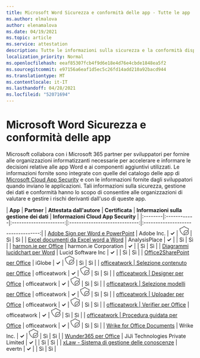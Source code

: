 ```yaml
---
title: Microsoft Word Sicurezza e conformità delle app - Tutte le app
ms.author: elmalova
author: elenamalova
ms.date: 04/19/2021
ms.topic: article
ms.service: attestation
description: Tutte le informazioni sulla sicurezza e la conformità disponibili per tutte Microsoft Word app.
localization_priority: Normal
ms.openlocfilehash: eeaf85307fcb4f9d6e18e4d76e4cbde1848ea5f2
ms.sourcegitcommit: e97156a6eaf1d5ec5c26fd14add210a92bacd944
ms.translationtype: MT
ms.contentlocale: it-IT
ms.lasthandoff: 04/28/2021
ms.locfileid: "52071694"
---
```

# <a name="microsoft-word-app-security-and-compliance"></a>Microsoft Word Sicurezza e conformità delle app

Microsoft collabora con i Microsoft 365 partner per sviluppatori per fornire alle organizzazioni informatizzanti necessarie per accelerare e informare le decisioni relative alle app Word e ai componenti aggiuntivi utilizzati. Le informazioni fornite sono integrate con quelle del catalogo delle app di [Microsoft Cloud App Security](https://www.microsoft.com/en-us/enterprise-mobility-security/cloud-app-security) e con le informazioni fornite dagli sviluppatori quando inviano le applicazioni. Tali informazioni sulla sicurezza, gestione dei dati e conformità hanno lo scopo di consentire alle organizzazioni di valutare e gestire i rischi derivanti dall'uso di queste app.

| **App** | **Partner** | **Attestata dall'autore** | **Certificata** | **Informazioni sulla gestione dei dati** | **Informazioni Cloud App Security** |
|:--------|:------------|:----------------------:|:-----------------------------:|:----------------------------------:|
| [Adobe Sign per Word e PowerPoint](./adobe-inc-sign-for-word-and-powerpoint.md) | Adobe Inc. | **✓** | <img alt="Certified application badge" src="../media/certified-badge.png" height="25" width="25" /> | Sì | Sì |
| [Excel documenti da Excel word a Word](./analysisplace-excel-to-word-document-automation.md) | AnalysisPlace | **✓** |  | Sì | Sì |
| [harmon.ie per Office](./harmonie-corporation-for-office.md) | harmon.ie Corporation | **✓** |  | Sì | Sì |
| [Diagrammi lucidchart per Word](./lucid-software-inc-lucidchart-diagrams-for-word.md) | Lucid Software Inc | **✓** |  | Sì | Sì |
| [Office2SharePoint per Office](./iglobe-office2sharepoint-for-office.md) | iGlobe | **✓** | <img alt="Certified application badge" src="../media/certified-badge.png" height="25" width="25" /> | Sì | Sì |
| [officeatwork | Selezione contenuto per Office](./officeatwork-officeatworkcontent-chooser-for-office.md) | officeatwork | **✓** | <img alt="Certified application badge" src="../media/certified-badge.png" height="25" width="25" /> | Sì | Sì |
| [officeatwork | Designer per Office](./officeatwork-officeatworkdesigner-for-office.md) | officeatwork | **✓** | <img alt="Certified application badge" src="../media/certified-badge.png" height="25" width="25" /> | Sì | Sì |
| [officeatwork | Selezione modelli per Office](./officeatwork-officeatworktemplate-chooser-for-office.md) | officeatwork | **✓** | <img alt="Certified application badge" src="../media/certified-badge.png" height="25" width="25" /> | Sì | Sì |
| [officeatwork | Uploader per Office](./officeatwork-officeatworkuploader-for-office.md) | officeatwork | **✓** | <img alt="Certified application badge" src="../media/certified-badge.png" height="25" width="25" /> | Sì | Sì |
| [officeatwork | Verifier per Office](./officeatwork-officeatworkverifier-for-office.md) | officeatwork | **✓** | <img alt="Certified application badge" src="../media/certified-badge.png" height="25" width="25" /> | Sì | Sì |
| [officeatwork | Procedura guidata per Office](./officeatwork-officeatworkwizard-for-office.md) | officeatwork | **✓** | <img alt="Certified application badge" src="../media/certified-badge.png" height="25" width="25" /> | Sì | Sì |
| [Wrike for Office Documents](./wrike-inc-for-office-documents.md) | Wrike Inc. | **✓** | <img alt="Certified application badge" src="../media/certified-badge.png" height="25" width="25" /> | Sì | Sì |
| [Wunder365 per Office](./jiji-technologies-private-limited-wunder365-for-office.md) | JiJi Technologies Private Limited | **✓** |  | Sì | Sì |
| [xLaw - Sistema di gestione delle conoscenze](./evertn-xlaw-knowledge-management-system.md) | evertn | **✓** |  | Sì | Sì |

